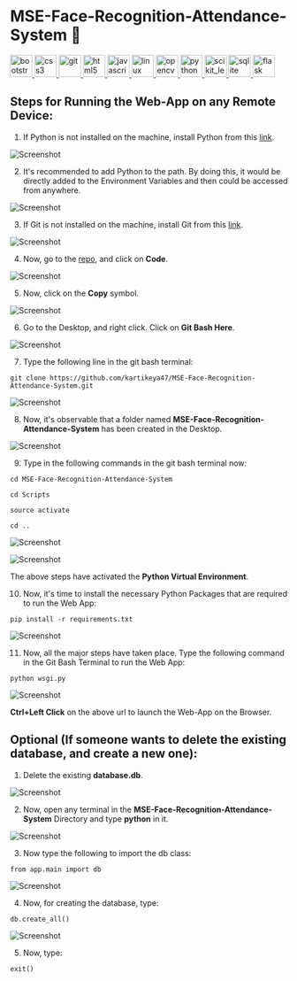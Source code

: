 # MSE-Face-Recognition-Attendance-System :robot:

<p align="left"> <a href="https://getbootstrap.com" target="_blank" rel="noreferrer"> <img src="https://raw.githubusercontent.com/devicons/devicon/master/icons/bootstrap/bootstrap-plain-wordmark.svg" alt="bootstrap" width="40" height="40"/> </a> <a href="https://www.w3schools.com/css/" target="_blank" rel="noreferrer"> <img src="https://raw.githubusercontent.com/devicons/devicon/master/icons/css3/css3-original-wordmark.svg" alt="css3" width="40" height="40"/> </a> <a href="https://git-scm.com/" target="_blank" rel="noreferrer"> <img src="https://www.vectorlogo.zone/logos/git-scm/git-scm-icon.svg" alt="git" width="40" height="40"/> </a> <a href="https://www.w3.org/html/" target="_blank" rel="noreferrer"> <img src="https://raw.githubusercontent.com/devicons/devicon/master/icons/html5/html5-original-wordmark.svg" alt="html5" width="40" height="40"/> </a> <a href="https://developer.mozilla.org/en-US/docs/Web/JavaScript" target="_blank" rel="noreferrer"> <img src="https://raw.githubusercontent.com/devicons/devicon/master/icons/javascript/javascript-original.svg" alt="javascript" width="40" height="40"/> </a> <a href="https://www.linux.org/" target="_blank" rel="noreferrer"> <img src="https://raw.githubusercontent.com/devicons/devicon/master/icons/linux/linux-original.svg" alt="linux" width="40" height="40"/> </a> <a href="https://opencv.org/" target="_blank" rel="noreferrer"> <img src="https://www.vectorlogo.zone/logos/opencv/opencv-icon.svg" alt="opencv" width="40" height="40"/> </a> <a href="https://www.python.org" target="_blank" rel="noreferrer"> <img src="https://raw.githubusercontent.com/devicons/devicon/master/icons/python/python-original.svg" alt="python" width="40" height="40"/> </a> <a href="https://scikit-learn.org/" target="_blank" rel="noreferrer"> <img src="https://upload.wikimedia.org/wikipedia/commons/0/05/Scikit_learn_logo_small.svg" alt="scikit_learn" width="40" height="40"/> </a> <a href="https://www.sqlite.org/" target="_blank" rel="noreferrer"> <img src="https://www.vectorlogo.zone/logos/sqlite/sqlite-icon.svg" alt="sqlite" width="40" height="40"/> </a> <a href="https://flask.palletsprojects.com/" target="_blank" rel="noreferrer"> <img src="https://www.vectorlogo.zone/logos/pocoo_flask/pocoo_flask-icon.svg" alt="flask" width="40" height="40"/> </a> </p>

## Steps for Running the Web-App on any Remote Device:

1. If Python is not installed on the machine, install Python from this [link](https://www.python.org/downloads/).

![Screenshot](Screenshots/1.png)

2. It's recommended to add Python to the path. By doing this, it would be directly added to the Environment Variables and then could be accessed from anywhere.

![Screenshot](Screenshots/2.png)

3. If Git is not installed on the machine, install Git from this [link](https://git-scm.com/downloads).

![Screenshot](Screenshots/3.png)

4. Now, go to the [repo](https://github.com/kartikeya47/MSE-Face-Recognition-Attendance-System), and click on **Code**.

![Screenshot](Screenshots/4.png)

5. Now, click on the **Copy** symbol.

![Screenshot](Screenshots/5.png)

6. Go to the Desktop, and right click. Click on **Git Bash Here**.

![Screenshot](Screenshots/6.png)

7. Type the following line in the git bash terminal:
```
git clone https://github.com/kartikeya47/MSE-Face-Recognition-Attendance-System.git
```

![Screenshot](Screenshots/7.png)

8. Now, it's observable that a folder named **MSE-Face-Recognition-Attendance-System** has been created in the Desktop.

![Screenshot](Screenshots/8.png)

9. Type in the following commands in the git bash terminal now:
```
cd MSE-Face-Recognition-Attendance-System
```
```
cd Scripts
```
```
source activate
```
```
cd ..
```

![Screenshot](Screenshots/9.png)

![Screenshot](Screenshots/10.png)

The above steps have activated the **Python Virtual Environment**.

10. Now, it's time to install the necessary Python Packages that are required to run the Web App:

```
pip install -r requirements.txt
```

![Screenshot](Screenshots/11.png)

11. Now, all the major steps have taken place. Type the following command in the Git Bash Terminal to run the Web App:

```
python wsgi.py
```

![Screenshot](Screenshots/12.png)

**Ctrl+Left Click** on the above url to launch the Web-App on the Browser.

## Optional (If someone wants to delete the existing database, and create a new one):

1. Delete the existing **database.db**.

![Screenshot](Screenshots/16.png)

2. Now, open any terminal in the **MSE-Face-Recognition-Attendance-System** Directory and type **python** in it.

![Screenshot](Screenshots/13.png)

3. Now type the following to import the db class:
```
from app.main import db
```

![Screenshot](Screenshots/14.png)

4. Now, for creating the database, type:
```
db.create_all()
```

![Screenshot](Screenshots/15.png)

5. Now, type:

```
exit()
```





